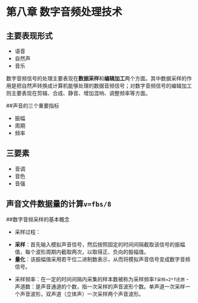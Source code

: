# 第八章 数字音频处理技术

## 主要表现形式

- 语音
- 自然声
- 音乐

数字音频信号的处理主要表现在**数据采样**和**编辑加工**两个方面。其中数据采样的作用是把自然声转换成计算机能够处理的数据音频信号；对数字音频信号的编辑加工则主要表现在剪辑、合成、静音、增加混响、调整频率等方面。

##声音的三个重要指标
- 振幅
- 周期
- 频率

## 三要素
- 音调
- 音色
- 音强

## 声音文件数据量的计算`v=fbs/8`

##数字音频采样的基本概念
- 采样过程：
 + **采样**：首先输入模拟声音信号，然后按照固定的时间间隔截取该信号的振幅值，每个波形周期内截取两次，以取得正、负向的振幅值。
 + **量化**：该振幅值采用若干位二进制数表示，从而将模拟声音信号变成数字音频信号。
- 采样频率：在一定的时间间隔内采集的样本数被称为采样频率`f采样=2*f还原`
-声道数：是声音通道的个数，指一次采样的声音波形个数。单声道一次采样一个声音波形，双声道（立体声）一次采样两个声音波形。
